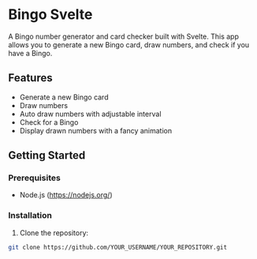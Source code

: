 # Bingo Svelte

A Bingo number generator and card checker built with Svelte. This app allows you to generate a new Bingo card, draw numbers, and check if you have a Bingo.

## Features

- Generate a new Bingo card
- Draw numbers
- Auto draw numbers with adjustable interval
- Check for a Bingo
- Display drawn numbers with a fancy animation

## Getting Started

### Prerequisites

- Node.js (https://nodejs.org/)

### Installation

1. Clone the repository:

```bash
git clone https://github.com/YOUR_USERNAME/YOUR_REPOSITORY.git
```
